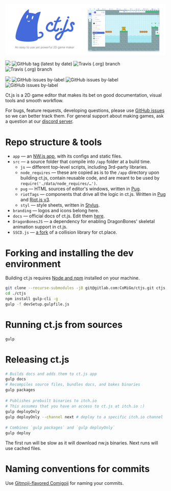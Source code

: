 ![](https://raw.githubusercontent.com/ct-js/ct-js/develop/branding/GithubHeader.png)

![](https://img.shields.io/badge/license-MIT-informational?style=flat-square) ![GitHub tag (latest by date)](https://img.shields.io/github/tag-date/ct-js/ct-js?label=version&style=flat-square) ![Travis (.org) branch](https://img.shields.io/travis/ct-js/ct-js/master?style=flat-square) ![Travis (.org) branch](https://img.shields.io/travis/ct-js/ct-js/develop?label=dev%20build&style=flat-square)

[![](https://img.shields.io/discord/490052958310891520?style=flat-square&logo=discord&logoColor=white)](https://discord.gg/CggbPkb) ![GitHub issues by-label](https://img.shields.io/github/issues/ct-js/ct-js/state:to%20do?style=flat-square&label=todo%20issues) ![GitHub issues by-label](https://img.shields.io/github/issues/ct-js/ct-js/state:current%20release?style=flat-square&label=current%20release%20issues)
 ![GitHub issues by-label](https://img.shields.io/github/issues/ct-js/ct-js/help%20wanted?style=flat-square&label=help%20wanted)

Ct.js is a 2D game editor that makes its bet on good documentation, visual tools and smooth workflow.

For bugs, feature requests, developing questions, please use [GitHub issues](https://github.com/ct-js/ct-js/issues) so we can better track  them. For general support about making games, ask a question at our [discord server](https://discord.gg/CggbPkb).

# Repo structure & tools

* `app` — an [NW.js app](https://nwjs.io/), with its configs and static files.
* `src` — a source folder that compile into `/app` folder at a build time.
    * `js` — different top-level scripts, including 3rd-party libraries.
    * `node_requires` — these are copied as is to the `/app` directory upon building ct.js, contain reusable code, and are meant to be used by `require('./data/node_requires/…')`.
    * `pug` — HTML sources of editor's windows, written in [Pug](https://pugjs.org/).
    * `riotTags` — components that drive all the logic in ct.js. Written in [Pug](https://pugjs.org/) and [Riot.js v3](https://v3.riotjs.now.sh/).
    * `styl` — style sheets, written in [Stylus](http://stylus-lang.com/).
* `branding` — logos and icons belong here.
* `docs` — official docs of ct.js. Edit them [here](https://github.com/ct-js/docs.ctjs.rocks).
* `DragonBonesJS` — a dependency for enabling DragonBones' skeletal animation support in ct.js.
* `SSCD.js` — [a fork](https://github.com/CosmoMyzrailGorynych/SSCD.js) of a collision library for ct.place.

# Forking and installing the dev environment

Building ct.js requires [Node and npm](https://nodejs.org/en/download/) installed on your machine.

```sh
git clone --recurse-submodules -j8 git@gitlab.com:CoMiGo/ctjs.git ctjs
cd ./ctjs
npm install gulp-cli -g
gulp -f devSetup.gulpfile.js
```

# Running ct.js from sources

```sh
gulp
```

# Releasing ct.js

```sh
# Builds docs and adds them to ct.js app
gulp docs
# Recompiles source files, bundles docs, and bakes binaries
gulp packages

# Publishes prebuilt binaries to itch.io
# This assumes that you have an access to ct.js at itch.io :)
gulp deployOnly
gulp deployOnly --channel next # deploy to a specific itch.io channel

# Combines `gulp packages` and `gulp deployOnly`
gulp deploy
```

The first run will be slow as it will download nw.js binaries. Next runs will use cached files.

# Naming conventions for commits

Use [Gitmoji-flavored Comigoji](https://comigo.gitlab.io/comigoji/#gitmoji) for naming your commits.